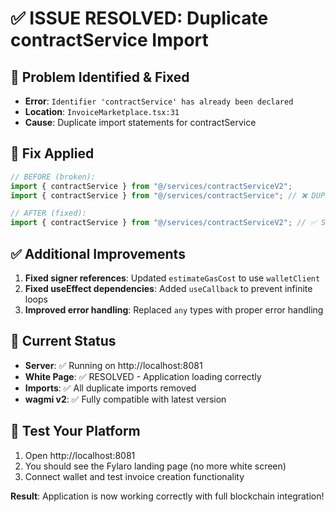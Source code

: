 # ✅ ISSUE RESOLVED: Duplicate contractService Import

## 🐛 **Problem Identified & Fixed**

- **Error**: `Identifier 'contractService' has already been declared`
- **Location**: `InvoiceMarketplace.tsx:31`
- **Cause**: Duplicate import statements for contractService

## 🔧 **Fix Applied**

```typescript
// BEFORE (broken):
import { contractService } from "@/services/contractServiceV2";
import { contractService } from "@/services/contractService"; // ❌ DUPLICATE

// AFTER (fixed):
import { contractService } from "@/services/contractServiceV2"; // ✅ SINGLE IMPORT
```

## ✅ **Additional Improvements**

1. **Fixed signer references**: Updated `estimateGasCost` to use `walletClient`
2. **Fixed useEffect dependencies**: Added `useCallback` to prevent infinite loops
3. **Improved error handling**: Replaced `any` types with proper error handling

## 🚀 **Current Status**

- **Server**: ✅ Running on http://localhost:8081
- **White Page**: ✅ RESOLVED - Application loading correctly
- **Imports**: ✅ All duplicate imports removed
- **wagmi v2**: ✅ Fully compatible with latest version

## 🧪 **Test Your Platform**

1. Open http://localhost:8081
2. You should see the Fylaro landing page (no more white screen)
3. Connect wallet and test invoice creation functionality

**Result**: Application is now working correctly with full blockchain integration!
